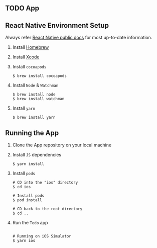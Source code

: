 ## TODO App

## React Native Environment Setup

Always refer [React Native public docs](https://reactnative.dev/docs/environment-setup) for most up-to-date information.

1. Install [Homebrew](https://brew.sh/)
<p>

2. Install [Xcode](https://developer.apple.com/xcode/)
<p>

3. Install `cocoapods`

   ```shell
   $ brew install cocoapods
   ```

<p>

4. Install `Node` & `Watchman`

   ```shell
   $ brew install node
   $ brew install watchman
   ```

<p>

5. Install `yarn`

   ```shell
   $ brew install yarn
   ```

## Running the App

1. Clone the App repository on your local machine

<p>

2. Install `JS` dependencies

   ```shell
   $ yarn install
   ```

<p>

3. Install `pods`

   ```shell
   # CD into the "ios" directory
   $ cd ios

   # Install pods
   $ pod install

   # CD back to the root directory
   $ cd ..
   ```

<p>

4. Run the `Todo` app

   ```shell

   # Running on iOS Simulator
   $ yarn ios
   ```